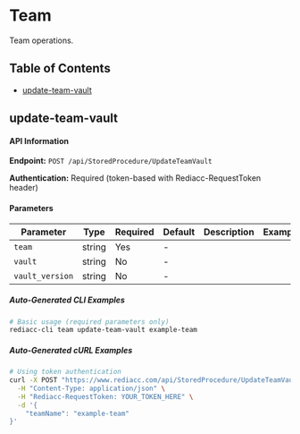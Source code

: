 # Team

Team operations.

## Table of Contents

- [update-team-vault](#update-team-vault)


## update-team-vault

#### API Information

**Endpoint:** `POST /api/StoredProcedure/UpdateTeamVault`

**Authentication:** Required (token-based with Rediacc-RequestToken header)

#### Parameters

| Parameter | Type | Required | Default | Description | Example |
|-----------|------|----------|---------|-------------|---------|
| `team` | string | Yes | - |  |  |
| `vault` | string | No | - |  |  |
| `vault_version` | string | No | - |  |  |

##### Auto-Generated CLI Examples

```bash
# Basic usage (required parameters only)
rediacc-cli team update-team-vault example-team
```

##### Auto-Generated cURL Examples

```bash
# Using token authentication
curl -X POST "https://www.rediacc.com/api/StoredProcedure/UpdateTeamVault" \
  -H "Content-Type: application/json" \
  -H "Rediacc-RequestToken: YOUR_TOKEN_HERE" \
  -d '{
    "teamName": "example-team"
}'
```

